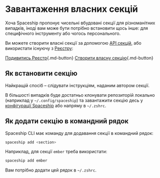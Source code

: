 # Завантаження власних секцій

Хоча Spaceship пропонує чисельні вбудовані секції для різноманітних випадків, іноді вам може бути потрібно встановити щось інше: для специфічного інструменту або чогось персонального.

Ви можете створити власні секції за допомогою [API секцій](/api/section), або використати існуючу з [Реєстру](/registry):

[Подивитись Реєстр](/registry ""){.md-button} [Створити власну секцію](/advanced/creating-section ""){.md-button}

## Як встановити секцію

Найкращій спосіб – слідувати інструкціям, наданим автором секції.

В більшості випадків буде достатньо клонувати репозиторій локально (наприклад у `~/.config/spaceship`) та завантажити секцію десь у [конфігурації Spaceship](/config/intro/#create-a-config-file) або напряму в `~/.zshrc`.

## Як додати секцію в командний рядок

Spaceship CLI має команду для додавання секції в командний рядок:

```zsh
spaceship add <section>
```

Наприклад, для секції `ember` треба використати:

```zsh
spaceship add ember
```

Вам потрібно додати цей рядок в `~/.zshrc`.
